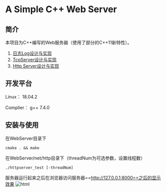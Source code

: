 # A Simple C++ Web Server

## 简介

本项目为C++编写的Web服务器（使用了部分的C++11新特性）。

1.  [日志Log设计与实现](https://github.com/Lannnnh/WebServer/blob/master/日志Log设计与实现.md)
2.  [TcpServer设计与实现](https://github.com/Lannnnh/WebServer/blob/master/TcpServer设计与实现.md)
3.  [Http Server设计与实现](https://github.com/Lannnnh/WebServer/blob/master/Http%20Server设计与实现.md)

## 开发平台

Linux： 18.04.2

Complier： g++ 7.4.0

## 安装与使用

在WebServer目录下

	cmake . && make

在WebServer/net/http目录下（threadNum为可选参数，设置线程数）

```
./httpserver_test [-threadNum]
```

服务器运行起来之后在浏览器访问服务器==http://127.0.0.1:8000==之后的显示效果
![html](G:\beap\Webserver\photo\html.png)